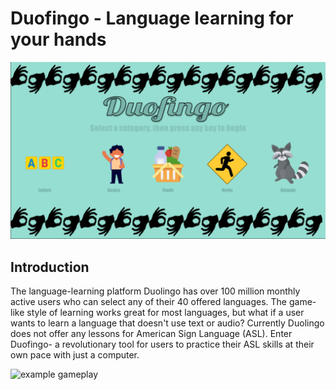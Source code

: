 # Duofingo - Language learning for your hands

![main menu](https://github.com/willcholden/Duofingo/blob/main/logo.png)

## Introduction

The language-learning platform Duolingo has over 100 million monthly active users who can select any of their 40 offered languages. The game-like style of learning works great for most languages, but what if a user wants to learn a language that doesn't use text or audio? Currently Duolingo does not offer any lessons for American Sign Language (ASL). Enter Duofingo- a revolutionary tool for users to practice their ASL skills at their own pace with just a computer. 

![example gameplay](https://github.com/willcholden/Duofingo/blob/main/example_gameplay.png)
